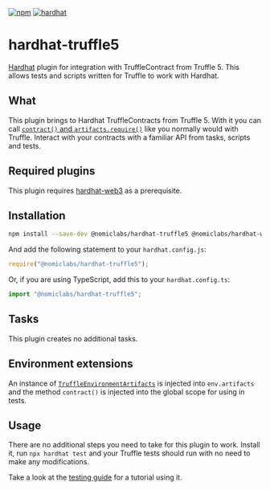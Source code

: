 [![npm](https://img.shields.io/npm/v/@nomiclabs/hardhat-truffle5.svg)](https://www.npmjs.com/package/@nomiclabs/hardhat-truffle5) [![hardhat](https://hardhat.org/buidler-plugin-badge.svg?1)](https://hardhat.org)

# hardhat-truffle5

[Hardhat](https://hardhat.org) plugin for integration with TruffleContract from Truffle 5. This allows tests and scripts written for Truffle to work with Hardhat.

## What

This plugin brings to Hardhat TruffleContracts from Truffle 5. With it you can call [`contract()` and `artifacts.require()`](https://truffleframework.com/docs/truffle/testing/writing-tests-in-javascript) like you normally would with Truffle. Interact with your contracts with a familiar API from tasks, scripts and tests.

## Required plugins

This plugin requires [hardhat-web3](https://github.com/nomiclabs/hardhat/tree/master/packages/hardhat-web3) as a prerequisite.

## Installation

```bash
npm install --save-dev @nomiclabs/hardhat-truffle5 @nomiclabs/hardhat-web3 web3
```

And add the following statement to your `hardhat.config.js`:

```js
require("@nomiclabs/hardhat-truffle5");
```

Or, if you are using TypeScript, add this to your `hardhat.config.ts`:

```js
import "@nomiclabs/hardhat-truffle5";
```

## Tasks

This plugin creates no additional tasks.

## Environment extensions

An instance of [`TruffleEnvironmentArtifacts`](https://github.com/nomiclabs/hardhat/blob/master/packages/hardhat-truffle5/src/artifacts.ts) is injected into `env.artifacts` and the method `contract()` is injected into the global scope for using in tests.

## Usage

There are no additional steps you need to take for this plugin to work. Install it, run `npx hardhat test` and your Truffle tests should run with no need to make any modifications.

Take a look at the [testing guide](https://hardhat.org/guides/testing) for a tutorial using it.
